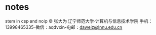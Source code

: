# notes

stem in csp and noip &copy; 张大为
辽宁师范大学·计算机与信息技术学院
手机：13998465335-微信：aqdvxin-电邮：daweiz@lnnu.edu.cn
